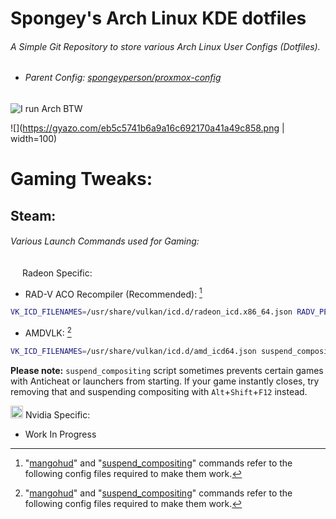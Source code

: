 # Spongey's Arch Linux KDE dotfiles
###### A Simple Git Repository to store various Arch Linux User Configs (Dotfiles).
- ###### Parent Config: [spongeyperson/proxmox-config](https://github.com/spongeyperson/proxmox-config/)

![I run Arch BTW](https://user-images.githubusercontent.com/28176188/140734509-d661b98b-b5bd-4ffc-9f59-69d9bed8f1c9.png)

![](https://gyazo.com/eb5c5741b6a9a16c692170a41a49c858.png | width=100)


# Gaming Tweaks:

## Steam:
###### Various Launch Commands used for Gaming:

<img src="https://user-images.githubusercontent.com/28176188/142360649-4d0ddff1-2a57-47f0-8da2-c575311db19e.jpg" width="15" height="15"> Radeon Specific:

- RAD-V ACO Recompiler (Recommended): [^1]
```bash
VK_ICD_FILENAMES=/usr/share/vulkan/icd.d/radeon_icd.x86_64.json RADV_PERFTEST=aco suspend_compositing gamemoderun mangohud %command%
```

- AMDVLK: [^1]
```bash
VK_ICD_FILENAMES=/usr/share/vulkan/icd.d/amd_icd64.json suspend_compositing gamemoderun mangohud %command%
```
**Please note:** `suspend_compositing` script sometimes prevents certain games with Anticheat or launchers from starting. If your game instantly closes, try removing that and suspending compositing with `Alt`+`Shift`+`F12` instead.

<img src="https://user-images.githubusercontent.com/28176188/142362826-8090a147-94ee-4f67-a3ed-f87058a6797d.png" width="20" height="20"> Nvidia Specific:

- Work In Progress

[^1]: "[mangohud](https://github.com/spongeyperson/arch-config/blob/master/home/tyler/.config/MangoHud/MangoHud.conf)" and "[suspend_compositing](https://github.com/spongeyperson/arch-config/blob/master/usr/local/bin/suspend_compositing)" commands refer to the following config files required to make them work.
